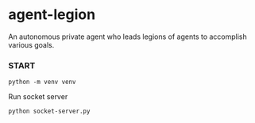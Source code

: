 # agent-legion

An autonomous private agent who leads legions of agents to accomplish various goals.

### START

```
python -m venv venv
```

Run socket server

```
python socket-server.py
```
